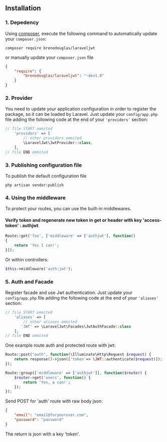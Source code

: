 ## Installation

### 1. Depedency

Using <a href="https://getcomposer.org/" target="_blank">composer</a>, execute the following command to automatically update your `composer.json`:

```shell
composer require brenodouglas/laraveljwt
```

or manually update your `composer.json` file

```json
{
    "require": {
        "brenodouglas/laraveljwt": "~dev1.0"
    }
}
```

### 2. Provider

You need to update your application configuration in order to register the package, so it can be loaded by Laravel.
Just update your `config/app.php` file adding the following code at the end of your `'providers'` section:

```php
// file START ommited
    'providers' => [
        // other providers ommited
        \LaravelJwt\JwtProvider::class,
    ],
// file END ommited
```

### 3. Publishing configuration file
To publish the default configuration file
```shell
php artisan vendor:publish
```

### 4. Using the middleware

To protect your routes, you can use the built-in middlewares.

#### Verify token and regenerate new token in get or header with key 'access-token' : authjwt

```php
Route::get('foo', ['middleware' => ['authjwt'], function()
{
    return 'Yes I can!';
}]);
```

Or within controllers:
```php
$this->middleware('auth:jwt');
```

### 5. Auth and Facade

Register facade and use Jwt authentication.
Just update your `config/app.php` file adding the following code at the end of your `'aliases'` section:

```php
// file START ommited
    'aliases' => [
        // other aliases ommited
       'JWT' => \LaravelJwt\Facades\JwtAuthFacade::class
    ],
// file END ommited
```
One example route auth and protected route with jwt:

```php
Route::post("auth", function(\Illuminate\Http\Request $request) {
    return response()->json(['token'=> \JWT::authenticate($request)]);
});

Route::group(['middleware' => ['authjwt']], function($router) {
    $router->get('users', function() {
        return 'Yes, a can!';
    });
});
```

Send POST for 'auth' route with raw body json:

```json
{
    "email": "email@foryouruser.com",
    "password": "password"
}
```

The return is json with a key 'token'.